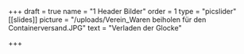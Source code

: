 +++
draft = true
name = "1 Header Bilder"
order = 1
type = "picslider"
[[slides]]
picture = "/uploads/Verein_Waren beiholen für den Containerversand.JPG"
text = "Verladen der Glocke"

+++
